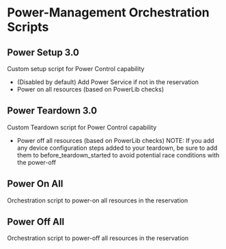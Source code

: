 # Power-Management Orchestration Scripts

## Power Setup 3.0
Custom setup script for Power Control capability
- (Disabled by default) Add Power Service if not in the reservation
- Power on all resources (based on PowerLib checks)

## Power Teardown 3.0
Custom Teardown script for Power Control capability
- Power off all resources (based on PowerLib checks)
NOTE: If you add any device configuration steps added to your teardown, be sure to add them to before_teardown_started
to avoid potential race conditions with the power-off

## Power On All
Orchestration script to power-on all resources in the reservation

## Power Off All
Orchestration script to power-off all resources in the reservation
